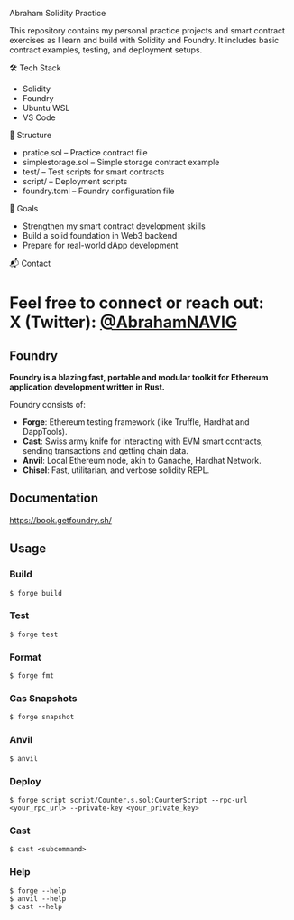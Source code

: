 Abraham Solidity Practice

This repository contains my personal practice projects and smart contract exercises as I learn and build with Solidity and Foundry. It includes basic contract examples, testing, and deployment setups.

🛠 Tech Stack

- Solidity
- Foundry
- Ubuntu WSL
- VS Code

📂 Structure

- pratice.sol – Practice contract file
- simplestorage.sol – Simple storage contract example
- test/ – Test scripts for smart contracts
- script/ – Deployment scripts
- foundry.toml – Foundry configuration file

🚀 Goals

- Strengthen my smart contract development skills  
- Build a solid foundation in Web3 backend  
- Prepare for real-world dApp development  

📬 Contact

Feel free to connect or reach out:  
X (Twitter): [@AbrahamNAVIG](https://x.com/AbrahamNAVIG1)
=======
## Foundry

**Foundry is a blazing fast, portable and modular toolkit for Ethereum application development written in Rust.**

Foundry consists of:

-   **Forge**: Ethereum testing framework (like Truffle, Hardhat and DappTools).
-   **Cast**: Swiss army knife for interacting with EVM smart contracts, sending transactions and getting chain data.
-   **Anvil**: Local Ethereum node, akin to Ganache, Hardhat Network.
-   **Chisel**: Fast, utilitarian, and verbose solidity REPL.

## Documentation

https://book.getfoundry.sh/

## Usage

### Build

```shell
$ forge build
```

### Test

```shell
$ forge test
```

### Format

```shell
$ forge fmt
```

### Gas Snapshots

```shell
$ forge snapshot
```

### Anvil

```shell
$ anvil
```

### Deploy

```shell
$ forge script script/Counter.s.sol:CounterScript --rpc-url <your_rpc_url> --private-key <your_private_key>
```

### Cast

```shell
$ cast <subcommand>
```

### Help

```shell
$ forge --help
$ anvil --help
$ cast --help
```
